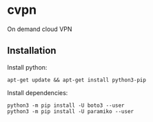 # cvpn
On demand cloud VPN

## Installation

Install python:
```
apt-get update && apt-get install python3-pip
```

Install dependencies:
```
python3 -m pip install -U boto3 --user
python3 -m pip install -U paramiko --user
```

